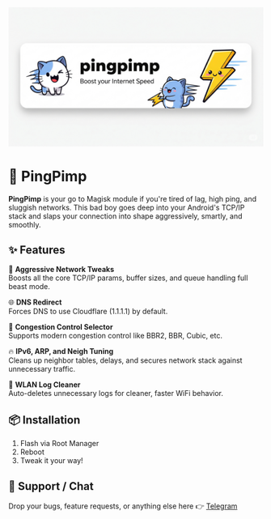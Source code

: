 ![banner](https://raw.githubusercontent.com/fuckyoustan/PingPimp/refs/heads/main/banner.png)

# 🚀 PingPimp

**PingPimp** is your go to Magisk module if you're tired of lag, high ping, and sluggish networks. This bad boy goes deep into your Android's TCP/IP stack and slaps your connection into shape aggressively, smartly, and smoothly.

## ✨ Features

🔧 **Aggressive Network Tweaks**  
Boosts all the core TCP/IP params, buffer sizes, and queue handling full beast mode.

🌐 **DNS Redirect**  
Forces DNS to use Cloudflare (1.1.1.1) by default.

📡 **Congestion Control Selector**  
Supports modern congestion control like BBR2, BBR, Cubic, etc.

🔥 **IPv6, ARP, and Neigh Tuning**  
Cleans up neighbor tables, delays, and secures network stack against unnecessary traffic.

🧼 **WLAN Log Cleaner**  
Auto-deletes unnecessary logs for cleaner, faster WiFi behavior.

## 📦 Installation

1. Flash via Root Manager
2. Reboot
3. Tweak it your way!

## 💬 Support / Chat

Drop your bugs, feature requests, or anything else here 👉 [Telegram](https://t.me/fuckyoustan)
